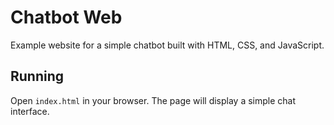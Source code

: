 # Chatbot Web

Example website for a simple chatbot built with HTML, CSS, and JavaScript.

## Running
Open `index.html` in your browser. The page will display a simple chat interface.
